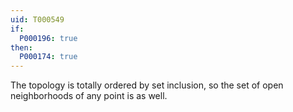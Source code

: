 ```yaml
---
uid: T000549
if:
  P000196: true
then:
  P000174: true
---
```


The topology is totally ordered by set inclusion, so the set of open neighborhoods of any point is as well.

